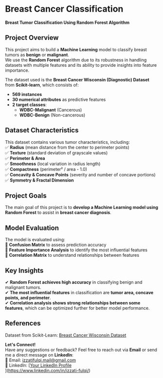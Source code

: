# Breast Cancer Classification  
**Breast Tumor Classification Using Random Forest Algorithm**  

## Project Overview  
This project aims to build a **Machine Learning** model to classify breast tumors as **benign** or **malignant**.  
We use the **Random Forest** algorithm due to its robustness in handling datasets with multiple features and its ability to provide insights into feature importance.  

The dataset used is the **Breast Cancer Wisconsin (Diagnostic) Dataset** from **Scikit-learn**, which consists of:  
- **569 instances**  
- **30 numerical attributes** as predictive features  
- **2 target classes**:  
  - **WDBC-Malignant** (Cancerous)  
  - **WDBC-Benign** (Non-cancerous)  

## Dataset Characteristics  
This dataset contains various tumor characteristics, including:  
✅ **Radius** (mean distance from the center to perimeter points)  
✅ **Texture** (standard deviation of grayscale values)  
✅ **Perimeter & Area**  
✅ **Smoothness** (local variation in radius length)  
✅ **Compactness** (perimeter² / area - 1.0)  
✅ **Concavity & Concave Points** (severity and number of concave portions)  
✅ **Symmetry & Fractal Dimension**  

## Project Goals  
The main goal of this project is to **develop a Machine Learning model using Random Forest** to assist in **breast cancer diagnosis**.  

## Model Evaluation  
The model is evaluated using:  
🔹 **Confusion Matrix** to assess prediction accuracy  
🔹 **Feature Importance Analysis** to identify the most influential features  
🔹 **Correlation Matrix** to understand relationships between features  

## Key Insights  
✔ **Random Forest achieves high accuracy** in classifying benign and malignant tumors.  
✔ **The most influential features** in classification are **tumor area, concave points, and perimeter**.  
✔ **Correlation analysis shows strong relationships between some features**, which can be optimized further for better model performance.  

## References
Dataset from Scikit-Learn: [Breast Cancer Wisconsin Dataset](https://scikit-learn.org/1.5/modules/generated/sklearn.datasets.load_breast_cancer.html#sklearn.datasets.load_breast_cancer)

**Let's Connect!**  
Have any suggestions or feedback? Feel free to reach out via **Email** or send me a direct message on **LinkedIn**:  
📩 Email: izzatifulqi.mail@gmail.com  
🔗 LinkedIn: [[Your LinkedIn Profile](https://www.linkedin.com/in/yourprofile/)  
](https://www.linkedin.com/in/izzati-fulqi/) 

